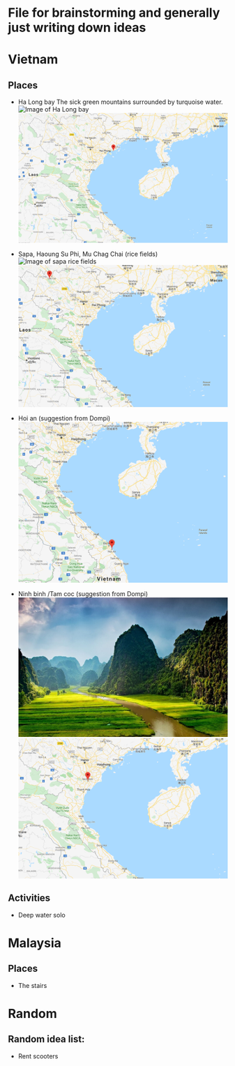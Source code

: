 # File for brainstorming and generally just writing down ideas

# Vietnam
## Places 
- Ha Long bay
The sick green mountains surrounded by turquoise water.
![Image of Ha Long bay](http://static.asiawebdirect.com/m/bangkok/portals/vietnam/shared/teasersL/ha-long-bay/ha-long-bay-tours/ha-long-bay-multiday-tours/teaserMultiLarge/imageHilight/teaser.jpeg.jpg)
![Map of Ha long bay](./images/HaLongBay_map.png)

- Sapa, Haoung Su Phi, Mu Chag Chai (rice fields)
![Image of sapa rice fields](https://www.vietnamguide.fr/wp-content/uploads/2010/12/sapa.jpg)
![Map of sapa](./images/Sapa_map.png)

- Hoi an (suggestion from Dompi)
![Map of Hoi an](./images/HoiAn_map.png)

- Ninh binh /Tam coc (suggestion from Dompi)
![Image of ninh binh](./images/NinhBinh.jpg)
![Map of ninh binh](./images/NinhBinh_map.png)


## Activities
 - Deep water solo

# Malaysia
## Places 
- The stairs

# Random
## Random idea list:
 - Rent scooters
